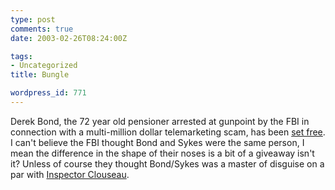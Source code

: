 ```yaml
---
type: post
comments: true
date: 2003-02-26T08:24:00Z

tags:
- Uncategorized
title: Bungle

wordpress_id: 771
---
```


Derek Bond, the 72 year old pensioner arrested at gunpoint by the FBI in connection with a multi-million dollar telemarketing scam, has been [set free](http://news.bbc.co.uk/1/hi/england/2799791.stm). I can't believe the FBI thought Bond and Sykes were the same person, I mean the difference in the shape of their noses is a bit of a giveaway isn't it? Unless of course they thought Bond/Sykes was a master of disguise on a par with [Inspector Clouseau](http://inspectorclouseau.com/d_quasi.html).
